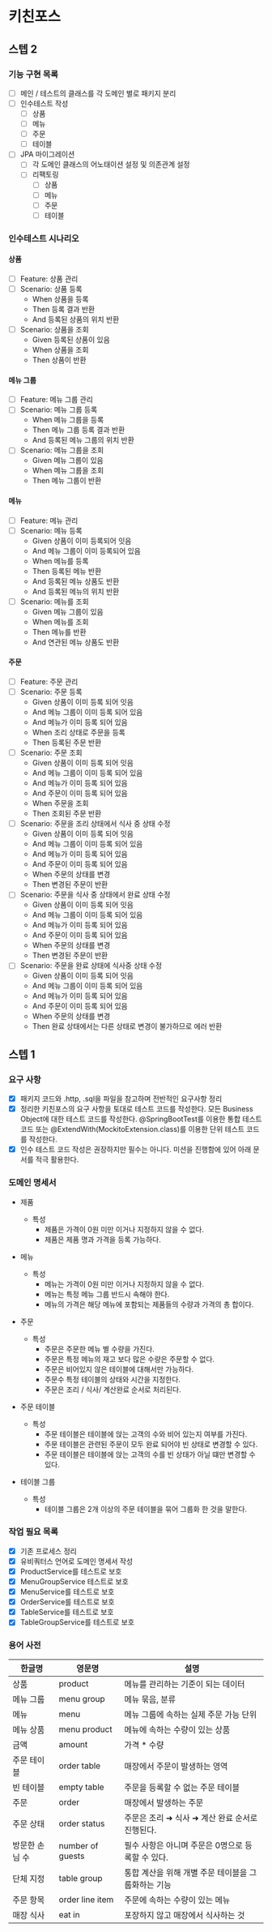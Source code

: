 # 키친포스
## 스텝 2
### 기능 구현 목록
- [ ] 메인 / 테스트의 클래스를 각 도메인 별로 패키지 분리
- [ ] 인수테스트 작성
  - [ ] 상품
  - [ ] 메뉴
  - [ ] 주문
  - [ ] 테이블
- [ ] JPA 마이그레이션
  - [ ] 각 도메인 클래스의 어노태이션 설정 및 의존관계 설정
  - [ ] 리팩토링
    - [ ] 상품
    - [ ] 메뉴
    - [ ] 주문
    - [ ] 테이블
    
### 인수테스트 시나리오

#### 상품
- [ ] Feature: 상품 관리
- [ ] Scenario: 상품 등록
    - When 상품을 등록
    - Then 등록 결과 반환
    - And 등록된 상품의 위치 반환
- [ ] Scenario: 상품을 조회
    - Given 등록된 상품이 있음
    - When 상품을 조회
    - Then 상품이 반환

#### 메뉴 그룹
- [ ] Feature: 메뉴 그룹 관리
- [ ] Scenario: 메뉴 그룹 등록
    - When 메뉴 그룹을 등록
    - Then 메뉴 그룹 등록 결과 반환
    - And 등록된 메뉴 그룹의 위치 반환
- [ ] Scenario: 메뉴 그룹을 조회
    - Given 메뉴 그룹이 있음
    - When 메뉴 그룹을 조회
    - Then 메뉴 그룹이 반환

#### 메뉴
- [ ] Feature: 메뉴 관리
- [ ] Scenario: 메뉴 등록
    - Given 상품이 이미 등록되어 잇음
    - And 메뉴 그룹이 이미 등록되어 있음
    - When 메뉴를 등록
    - Then 등록된 메뉴 반환
    - And 등록된 메뉴 상품도 반환
    - And 등록된 메뉴의 위치 반환
- [ ] Scenario: 메뉴를 조회
    - Given 메뉴 그룹이 있음
    - When 메뉴를 조회
    - Then 메뉴를 반환
    - And 연관된 메뉴 상품도 반환

#### 주문
- [ ] Feature: 주문 관리
- [ ] Scenario: 주문 등록
    - Given 상품이 이미 등록 되어 잇음
    - And 메뉴 그룹이 이미 등록 되어 있음
    - And 메뉴가 이미 등록 되어 있음
    - When 조리 상태로 주문을 등록
    - Then 등록된 주문 반환
- [ ] Scenario: 주문 조회
    - Given 상품이 이미 등록 되어 잇음
    - And 메뉴 그룹이 이미 등록 되어 있음
    - And 메뉴가 이미 등록 되어 있음
    - And 주문이 이미 등록 되어 있음
    - When 주문을 조회
    - Then 조회된 주문 반환
- [ ] Scenario: 주문을 조리 상태에서 식사 중 상태 수정
    - Given 상품이 이미 등록 되어 잇음
    - And 메뉴 그룹이 이미 등록 되어 있음
    - And 메뉴가 이미 등록 되어 있음
    - And 주문이 이미 등록 되어 있음
    - When 주문의 상태를 변경
    - Then 변경된 주문이 반환
- [ ] Scenario: 주문을 식사 중 상태에서 완료 상태 수정
    - Given 상품이 이미 등록 되어 잇음
    - And 메뉴 그룹이 이미 등록 되어 있음
    - And 메뉴가 이미 등록 되어 있음
    - And 주문이 이미 등록 되어 있음
    - When 주문의 상태를 변경
    - Then 변경된 주문이 반환
- [ ] Scenario: 주문을 완료 상태에 식사중 상태 수정
    - Given 상품이 이미 등록 되어 잇음
    - And 메뉴 그룹이 이미 등록 되어 있음
    - And 메뉴가 이미 등록 되어 있음
    - And 주문이 이미 등록 되어 있음
    - When 주문의 상태를 변경
    - Then 완료 상태에서는 다른 상태로 변경이 불가하므로 에러 반환

## 스텝 1
### 요구 사항
- [x] 패키지 코드와 .http, .sql을 파일을 참고하며 전반적인 요구사항 정리
- [x] 정리한 키친포스의 요구 사항을 토대로 테스트 코드를 작성한다. 모든 Business Object에 대한 테스트 코드를 작성한다. @SpringBootTest를 이용한 통합 테스트 코드 또는 @ExtendWith(MockitoExtension.class)를 이용한 단위 테스트 코드를 작성한다.
- [x] 인수 테스트 코드 작성은 권장하지만 필수는 아니다. 미션을 진행함에 있어 아래 문서를 적극 활용한다.

### 도메인 명세서
- 제품
    - 특성
        - 제품은 가격이 0원 미만 이거나 지정하지 않을 수 없다.
        - 제품은 제품 명과 가격을 등록 가능하다.
    
- 메뉴
    - 특성
        - 메뉴는 가격이 0원 미만 이거나 지정하지 않을 수 없다.
        - 메뉴는 특정 메뉴 그룹 반드시 속해야 한다.
        - 메뉴의 가격은 해당 메뉴에 포함되는 제품들의 수량과 가격의 총 합이다.
- 주문
    - 특성
        - 주문은 주문한 메뉴 별 수량을 가진다.
        - 주문은 특정 메뉴의 재고 보다 많은 수량은 주문할 수 없다.
        - 주문은 비어있지 않은 테이블에 대해서만 가능하다.
        - 주문수 특정 테이블의 상태와 시간을 지정한다.
        - 주문은 조리 / 식사/ 계산완료 순서로 처리된다.
    
- 주문 테이블
    - 특성
        - 주문 테이블은 테이블에 앉는 고객의 수와 비어 있는지 여부를 가진다.
        - 주문 테이블은 관련된 주문이 모두 완료 되어야 빈 상태로 변경할 수 있다.
        - 주문 테이블은 테이블에 앉는 고객의 수를 빈 상태가 아닐 떄만 변경할 수 있다.

- 테이블 그룹
    - 특성
        - 테이블 그룹은 2개 이상의 주문 테이블을 묶어 그룹화 한 것을 말한다.

### 작업 필요 목록
- [x] 기존 프로세스 정리
- [x] 유비쿼터스 언어로 도메인 명세서 작성
- [x] ProductService를 테스트로 보호
- [x] MenuGroupService 테스트로 보호
- [x] MenuService를 테스트로 보호
- [x] OrderService를 테스트로 보호
- [x] TableService를 테스트로 보호
- [x] TableGroupService를 테스트로 보호

### 용어 사전

| 한글명 | 영문명 | 설명 |
| --- | --- | --- |
| 상품 | product | 메뉴를 관리하는 기준이 되는 데이터 |
| 메뉴 그룹 | menu group | 메뉴 묶음, 분류 |
| 메뉴 | menu | 메뉴 그룹에 속하는 실제 주문 가능 단위 |
| 메뉴 상품 | menu product | 메뉴에 속하는 수량이 있는 상품 |
| 금액 | amount | 가격 * 수량 |
| 주문 테이블 | order table | 매장에서 주문이 발생하는 영역 |
| 빈 테이블 | empty table | 주문을 등록할 수 없는 주문 테이블 |
| 주문 | order | 매장에서 발생하는 주문 |
| 주문 상태 | order status | 주문은 조리 ➜ 식사 ➜ 계산 완료 순서로 진행된다. |
| 방문한 손님 수 | number of guests | 필수 사항은 아니며 주문은 0명으로 등록할 수 있다. |
| 단체 지정 | table group | 통합 계산을 위해 개별 주문 테이블을 그룹화하는 기능 |
| 주문 항목 | order line item | 주문에 속하는 수량이 있는 메뉴 |
| 매장 식사 | eat in | 포장하지 않고 매장에서 식사하는 것 |
